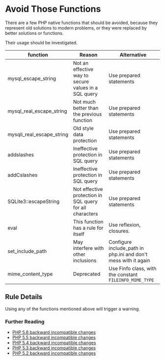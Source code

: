 <!-- Good Practices -->
# Avoid Those Functions

There are a few PHP native functions that should be avoided, because they represent old solutions to modern problems, or they were replaced by better solutions or functions. 

Their usage should be investigated. 

| function | Reason  |  Alternative |
|---|---|---|
| mysql\_escape\_string  | Not an effective way to secure values in a SQL query  |  Use prepared statements |
| mysql\_real\_escape\_string  |  Not much better than the previous function  | Use prepared statements |
| mysqli\_real\_escape\_string  |  Old style data protection  | Use prepared statements |
| addslashes  | Ineffective protection in SQL query  | Use prepared statements |
| addCslashes  | Ineffective protection in SQL query  | Use prepared statements |
| SQLite3::escapeString | Not effective protection in SQL query for all characters  | Use prepared statements |
| eval | This function has a rule for itself  | Use reflexion, closures. |
| set\_include\_path | May interfere with other inclusions | Configure include_path in php.ini and don't mess with it again |
| mime_content_type   | Deprecated  | Use Finfo class, with the constant `FILEINFO_MIME_TYPE`  |

<!--
|   |   |   |
-->


## Rule Details

Using any of the functions mentioned above will trigger a warning. 



### Further Reading

* [PHP 5.6 backward incompatible changes](http://php.net/migration56.incompatible)
* [PHP 5.5 backward incompatible changes](http://php.net/migration55.incompatible)
* [PHP 5.4 backward incompatible changes](http://php.net/migration54.incompatible)
* [PHP 5.3 backward incompatible changes](http://php.net/migration53.incompatible)
* [PHP 5.2 backward incompatible changes](http://php.net/migration52.incompatible)

